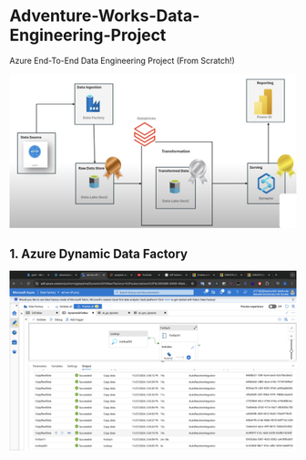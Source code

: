 # Adventure-Works-Data-Engineering-Project
Azure End-To-End Data Engineering Project (From Scratch!)

![ETL](https://github.com/chandravamshi-ai/Adventure-Works-Data-Engineering-Project/blob/main/IMAGES/ETL.png)

## 1. Azure Dynamic Data Factory
![AZDDF](https://github.com/chandravamshi-ai/Adventure-Works-Data-Engineering-Project/blob/main/IMAGES/Dynamic%20Data%20Factory.png)


